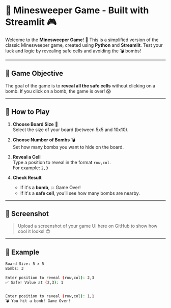 # 🧨 Minesweeper Game - Built with Streamlit 🎮

Welcome to the **Minesweeper Game**! 🎉 This is a simplified version of the classic Minesweeper game, created using **Python** and **Streamlit**. Test your luck and logic by revealing safe cells and avoiding the 💣 bombs!

---

## 🎯 Game Objective

The goal of the game is to **reveal all the safe cells** without clicking on a bomb. If you click on a bomb, the game is over! 😱

---

## 🧠 How to Play

1. **Choose Board Size** 📏  
   Select the size of your board (between 5x5 and 10x10).

2. **Choose Number of Bombs** 💣  
   Set how many bombs you want to hide on the board.

3. **Reveal a Cell**  
   Type a position to reveal in the format `row,col`.  
   For example: `2,3`

4. **Check Result**  
   - If it's a **bomb**, 💥 Game Over!
   - If it's a **safe cell**, you’ll see how many bombs are nearby.

---

## 📸 Screenshot

> Upload a screenshot of your game UI here on GitHub to show how cool it looks! 😍

---

## 🧪 Example

```bash
Board Size: 5 x 5
Bombs: 3

Enter position to reveal (row,col): 2,3
✅ Safe! Value at (2,3): 1


Enter position to reveal (row,col): 1,1
💣 You hit a bomb! Game Over!


